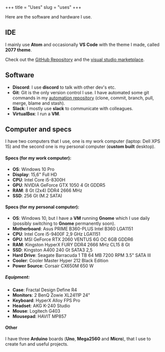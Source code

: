 +++
title = "Uses"
slug = "uses"
+++

Here are the software and hardware I use.

## IDE

I mainly use **Atom** and occasionally **VS Code** with the theme I made, called **2077 theme**.

Check out the [GitHub Repository](https://github.com/endormi/vscode-2077-theme) and the [visual studio marketplace](https://marketplace.visualstudio.com/items?itemName=Endormi.2077-theme).

## Software

- **Discord**: I use **discord** to talk with other dev's etc.
- **Git**: Git is the only version control I use. I have automated some git commands in my [automation repository](https://github.com/endormi/automation/blob/master/git-commands/commands.py) (clone, commit, branch, pull, merge, blame and stash).
- **Slack**: I mostly use **slack** to communicate with colleagues.
- **VirtualBox**: I run a **VM**.

## Computer and specs

I have two computers that I use, one is my work computer (laptop: Dell XPS 15) and the second one is my personal computer (**custom built** desktop).

#### **Specs** (for my work computer):

- **OS**: Windows 10 Pro
- **Display**: 15,6" Full HD
- **CPU**: Intel Core i5-8300H
- **GPU**: NVIDIA GeForce GTX 1050 4 Gt GDDR5
- **RAM**: 8 Gt (2x4) DDR4 2666 MHz
- **SSD**: 256 Gt (M.2 SATA)

#### **Specs** (for my personal computer):

- **OS**: Windows 10, but I have a **VM** running **Gnome** which I use daily (possibly switching to **Gnome** permanently soon).
- **Motherboard**: Asus PRIME B360-PLUS Intel B360 LGA1151
- **CPU**: Intel Core i5-9400F 2,9 GHz LGA1151
- **GPU**: MSI GeForce RTX 2060 VENTUS 6G OC 6GB GDDR6
- **RAM**: Kingston HyperX FURY DDR4 2666 MHz CL15 8 Gt
- **SSD**: Kingston A400 240 Gt SATA3 2,5
- **Hard Drive**: Seagate Barracuda 1 TB 64 MB 7200 RPM 3.5" SATA III
- **Cooler**: Cooler Master Hyper 212 Black Edition
- **Power Source**: Corsair CX650M 650 W

##### Equipment:

- **Case**: Fractal Design Define R4
- **Monitors**: 2 BenQ Zowie XL2411P 24"
- **Keyboard**: HyperX Alloy FPS Pro
- **Headset**: AKG K-240 Studio
- **Mouse**: Logitech G403
- **Mousepad**: HAVIT MP857

#### Other

I have three **Arduino** boards (**Uno**, **Mega2560** and **Micro**), that I use to create fun and useful projects.
